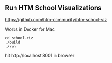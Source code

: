 ## Run HTM School Visualizations

https://github.com/htm-community/htm-school-viz

Works in Docker for Mac

```
cd school-viz
./build
./run
```

hit http://localhost:8001 in browser

